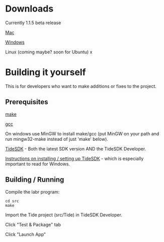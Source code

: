 # Downloads

Currently 1.1.5 beta release

[Mac](https://github.com/SCIEG/LabRetriever/releases/download/1.1.5/LabRetriever-1.1.5.dmg)

[Windows](https://github.com/SCIEG/LabRetriever/releases/download/1.1.5/LabRetriever-1.1.5.msi)

Linux (coming maybe? soon for Ubuntu)
x
# Building it yourself

This is for developers who want to make additions or fixes to the project.

## Prerequisites

[make](http://www.gnu.org/software/make/)

[gcc](http://gcc.gnu.org/)

On windows use MinGW to install make/gcc (put MinGW on your path and run mingw32-make instead of just 'make' below).

[TideSDK](http://www.tidesdk.org/) - Both the latest SDK version AND the TideSDK Developer.

[Instructions on installing / setting up TideSDK](http://tidesdk.multipart.net/docs/user-dev/generated/#!/guide/getting_started) - which is especially important to read for Windows.


## Building / Running

Compile the labr program:

    cd src
    make

Import the Tide project (src/Tide) in TideSDK Developer.

Click "Test & Package" tab

Click "Launch App"


